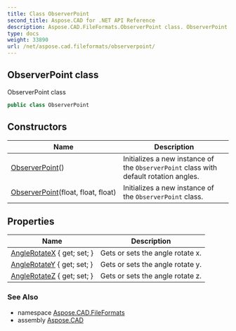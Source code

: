 ```yaml
---
title: Class ObserverPoint
second_title: Aspose.CAD for .NET API Reference
description: Aspose.CAD.FileFormats.ObserverPoint class. ObserverPoint class
type: docs
weight: 33890
url: /net/aspose.cad.fileformats/observerpoint/
---
```

## ObserverPoint class

ObserverPoint class

```csharp
public class ObserverPoint
```

## Constructors

| Name | Description |
| --- | --- |
| [ObserverPoint](observerpoint/#constructor)() | Initializes a new instance of the `ObserverPoint` class with default rotation angles. |
| [ObserverPoint](observerpoint/#constructor_1)(float, float, float) | Initializes a new instance of the `ObserverPoint` class. |

## Properties

| Name | Description |
| --- | --- |
| [AngleRotateX](../../aspose.cad.fileformats/observerpoint/anglerotatex/) { get; set; } | Gets or sets the angle rotate x. |
| [AngleRotateY](../../aspose.cad.fileformats/observerpoint/anglerotatey/) { get; set; } | Gets or sets the angle rotate y. |
| [AngleRotateZ](../../aspose.cad.fileformats/observerpoint/anglerotatez/) { get; set; } | Gets or sets the angle rotate z. |

### See Also

* namespace [Aspose.CAD.FileFormats](../../aspose.cad.fileformats/)
* assembly [Aspose.CAD](../../)


